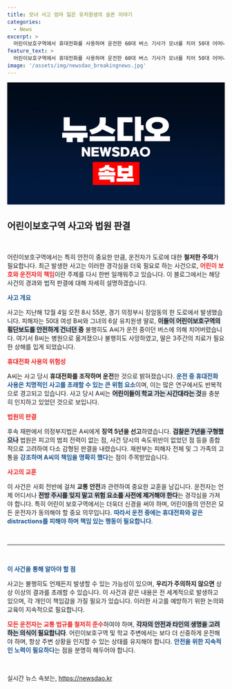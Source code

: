 ```yaml
---
title: 모녀 사고 엄마 잃은 유치원생의 슬픈 이야기
categories:
  - News
excerpt: >
  어린이보호구역에서 휴대전화를 사용하며 운전한 60대 버스 기사가 모녀를 치어 50대 어머니가 사망하자, 재판부는 징역 5년을 선고했다. 이 사고는 사고 전방 주시 의무 위반의 심각성을 드러내며 큰 충격을 주고 있다.
feature_text: >
  어린이보호구역에서 휴대전화를 사용하며 운전한 60대 버스 기사가 모녀를 치어 50대 어머니가 사망하자, 재판부는 징역 5년을 선고했다. 이 사고는 사고 전방 주시 의무 위반의 심각성을 드러내며 큰 충격을 주고 있다.
image: '/assets/img/newsdao_breakingnews.jpg'
---
```


<p><img src="/assets/img/newsdao_breakingnews.jpg" alt="koreaapp 속보" /></p>

<h2 data-ke-size="size26">어린이보호구역 사고와 법원 판결</h2>

<p data-ke-size="size16">&nbsp;</p>

<p>어린이보호구역에서는 특히 안전이 중요한 만큼, 운전자가 도로에 대한 <b>철저한 주의</b>가 필요합니다. 최근 발생한 사고는 이러한 경각심을 더욱 필요로 하는 사건으로, <b><span style="color: #ee2323;">어린이 보호와 운전자의 책임</span></b>이란 주제를 다시 한번 일깨워주고 있습니다. 이 블로그에서는 해당 사건의 경과와 법적 판결에 대해 자세히 설명하겠습니다.</p>

<p><b><span style="color: #1a5490;">사고 개요</span></b></p>

<p>사고는 지난해 12월 4일 오전 8시 55분, 경기 의정부시 장암동의 한 도로에서 발생했습니다. 피해자는 50대 여성 B씨와 그녀의 6살 유치원생 딸로, <b><span style="background-color: #21538527;">이들이 어린이보호구역의 횡단보도를 안전하게 건너던 중</span></b> 불행히도 A씨가 운전 중이던 버스에 의해 치어버렸습니다. 여기서 B씨는 병원으로 옮겨졌으나 불행히도 사망하였고, 딸은 3주간의 치료가 필요한 상해를 입게 되었습니다.</p>

<p><b><span style="color: #ee2323;">휴대전화 사용의 위험성</span></b></p>

<p>A씨는 사고 당시 <b>휴대전화를 조작하며 운전</b>한 것으로 밝혀졌습니다. <b><span style="color: #1a5490;">운전 중 휴대전화 사용은 치명적인 사고를 초래할 수 있는 큰 위험 요소</span></b>이며, 이는 많은 연구에서도 반복적으로 경고되고 있습니다. 사고 당시 A씨는 <b><span style="background-color: #21538527;">어린이들이 학교 가는 시간대라는 것</span></b>을 충분히 인지하고 있었던 것으로 보입니다.</p>

<p><b><span style="color: #ee2323;">법원의 판결</span></b></p>

<p>후속 재판에서 의정부지법은 A씨에게 <b>징역 5년을 선고</b>하였습니다. <b><span style="background-color: #21538527;">검찰은 7년을 구형했으나</span></b> 법원은 피고의 범죄 전력이 없는 점, 사건 당시의 속도위반이 없었던 점 등을 종합적으로 고려하여 다소 감형된 판결을 내렸습니다. 재판부는 피해자 전체 및 그 가족의 고통을 <b><span style="color: #1a5490;">강조하며 A씨의 책임을 명확히 했다</span></b>는 점이 주목받았습니다.</p>

<p><b><span style="color: #ee2323;">사고의 교훈</span></b></p>

<p>이 사건은 사회 전반에 걸쳐 <b>교통 안전</b>과 관련하여 중요한 교훈을 남깁니다. 운전자는 언제 어디서나 <b><span style="background-color: #21538527;">전방 주시를 잊지 말고 위험 요소를 사전에 제거해야 한다</span></b>는 경각심을 가져야 합니다. 특히 어린이 보호구역에서는 더욱더 신경을 써야 하며, 어린이들의 안전은 모든 운전자가 동의해야 할 중요 의무입니다. <b><span style="color: #1a5490;">따라서 운전 중에는 휴대전화와 같은 distractions를 피해야 하며 책임 있는 행동이 필요합니다</span></b>.</p>

<p data-ke-size="size16">&nbsp;</p>

<hr/>

<p data-ke-size="size16">&nbsp;</p>

<p><b><span style="color: #1a5490;">이 사건을 통해 알아야 할 점</span></b></p>

<p>사고는 불행히도 언제든지 발생할 수 있는 가능성이 있으며, <b>우리가 주의하지 않으면</b> 상상 이상의 결과를 초래할 수 있습니다. 이 사건과 같은 내용은 전 세계적으로 발생하고 있으며, 각 개인이 책임감을 가질 필요가 있습니다. 이러한 사고를 예방하기 위한 논의와 교육이 지속적으로 필요합니다.</p>

<p><b><span style="color: #ee2323;">모든 운전자는 교통 법규를 철저히 준수</span></b>하여야 하며, <b><span style="background-color: #21538527;">각자의 안전과 타인의 생명을 고려하는 의식이 필요합니다</span></b>. 어린이보호구역 및 학교 주변에서는 보다 더 신중하게 운전해야 하며, 항상 주변 상황을 인지할 수 있는 상태를 유지해야 합니다. <b><span style="color: #1a5490;">안전을 위한 지속적인 노력이 필요하다</span></b>는 점을 분명히 해두어야 합니다. </p>

<p data-ke-size="size16">&nbsp;</p>
실시간 뉴스 속보는, <a href="https://newsdao.kr" rel="dofollow">https://newsdao.kr</a>


